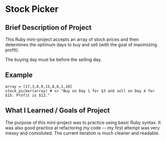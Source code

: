 # Stock Picker

## Brief Description of Project
This Ruby mini-project accepts an array of stock prices and then determines the optimum days to buy and sell (with the goal of maximizing profit).

The buying day must be before the selling day.

## Example

```
array = [17,3,6,9,15,8,6,1,10]
stock_picker(array) # => "Buy on Day 1 for $3 and sell on Day 4 for $15. Profit is $12."

```

## What I Learned / Goals of Project

The purpose of this mini-project was to practice using basic Ruby syntax. It was also good practice at refactoring my code -- my first attempt was very messy and convoluted. The current iteration is much cleaner and readable.